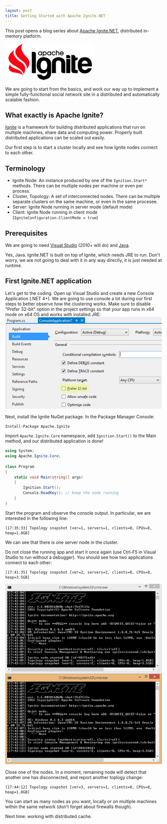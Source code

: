 ```yaml
---
layout: post
title: Getting Started with Apache Ignite.NET
---
```


This post opens a blog series about [Apache Ignite.NET](https://apacheignite-net.readme.io/), distributed in-memory platform.

![ignite logo](../images/ignite_logo.png)

We are going to start from the basics, and work our way up to implement a simple fully-functional social network site in a distributed and automatically scalable fashion.

## What exactly is Apache Ignite?

[Ignite](https://ignite.apache.org) is a framework for building distributed applications that run on multiple machines, share data and computing power. 
Properly built distributed applications can be scaled out easily.

Our first step is to start a cluster locally and see how Ignite nodes connect to each other.

## Terminology
* Ignite Node: An instance produced by one of the ```Ignition.Start*``` methods. There can be multiple nodes per machine or even per process. 
* Cluster, Topology: A set of interconnected nodes. There can be multiple separate clusters on the same machine, or even in the same procesee.
* Server: Ignite Node running in server mode (default mode)
* Client: Ignite Node running in client mode (```IgniteConfiguration.ClientMode = true```)

## Prerequisites
We are going to need [Visual Studio](https://www.visualstudio.com/) (2010+ will do) and [Java](https://java.com/en/download/). 

Yes, Java. Ignite.NET is built on top of Ignite, which needs JRE to run. Don't worry, we are not going to deal with it in any way directly, it is just needed at runtime.   

## First Ignite.NET application
Let's get to the coding. Open up Visual Studio and create a new Console Application (.NET 4+). We are going to use console a lot during our first steps to better observe how the clustering works.
Make sure to disable "Prefer 32-bit" option in the project settings so that your app runs in x64 mode on x64 OS and works with installed JRE:
![Disable Prefer 32-bit](../images/prefer32bit.png) 

Next, install the Ignite NuGet package. In the Package Manager Console: 

```
Install-Package Apache.Ignite
```

Import `Apache.Ignite.Core` namespace, add `Ignition.Start()` to the Main method, and our distributed application is done!

```cs
using System;
using Apache.Ignite.Core;

class Program
{
    static void Main(string[] args)
    {
        Ignition.Start();
        Console.ReadKey(); // keep the node running
    }
}
```

Start the program and observe the console output. In particular, we are interested in the following line:

```
[17:35:33] Topology snapshot [ver=1, servers=1, clients=0, CPUs=8, heap=1.8GB]
```
We can see that there is one server node in the cluster. 

Do not close the running app and start it once again (use Ctrl-F5 in Visual Studio to run without a debugger). You should see how two applications connect to each other:

```
[17:41:35] Topology snapshot [ver=2, servers=2, clients=0, CPUs=8, heap=3.5GB]
```

![cosole output](../images/topology_snapshot.png)

Close one of the nodes. In a moment, remaining node will detect that another one has disconnected, and report another toplogy change:

```
[17:44:12] Topology snapshot [ver=3, servers=1, clients=0, CPUs=8, heap=1.8GB]
``` 

You can start as many nodes as you want, locally or on multiple machines within the same network (don't forget about firewalls though).

Next time: working with distributed cache.   